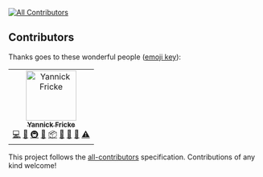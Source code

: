 
[![All Contributors](https://img.shields.io/badge/all_contributors-1-orange.svg?style=flat-square)](#contributors)
## Contributors

Thanks goes to these wonderful people ([emoji key](https://allcontributors.org/docs/en/emoji-key)):

<!-- ALL-CONTRIBUTORS-LIST:START - Do not remove or modify this section -->
<!-- prettier-ignore -->
<table><tr><td align="center"><a href="https://github.com/YannickFricke"><img src="https://avatars2.githubusercontent.com/u/591450?v=4" width="100px;" alt="Yannick Fricke"/><br /><sub><b>Yannick Fricke</b></sub></a><br /><a href="https://github.com/MedjaiBot/@MedjaiBot/Server/commits?author=YannickFricke" title="Code">💻</a> <a href="#ideas-YannickFricke" title="Ideas, Planning, & Feedback">🤔</a> <a href="#infra-YannickFricke" title="Infrastructure (Hosting, Build-Tools, etc)">🚇</a> <a href="#maintenance-YannickFricke" title="Maintenance">🚧</a> <a href="#platform-YannickFricke" title="Packaging/porting to new platform">📦</a> <a href="#plugin-YannickFricke" title="Plugin/utility libraries">🔌</a> <a href="#projectManagement-YannickFricke" title="Project Management">📆</a> <a href="#review-YannickFricke" title="Reviewed Pull Requests">👀</a> <a href="https://github.com/MedjaiBot/@MedjaiBot/Server/commits?author=YannickFricke" title="Tests">⚠️</a></td></tr></table>

<!-- ALL-CONTRIBUTORS-LIST:END -->

This project follows the [all-contributors](https://github.com/all-contributors/all-contributors) specification. Contributions of any kind welcome!
